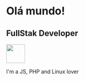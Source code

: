 <h1>Olá mundo!</h1>
<h2>FullStak Developer</h2>
<img src="https://marcas-logos.net/wp-content/uploads/2020/11/MySQL-logo.png" alt="" style="width:50px; height: 50px;" >
<p>I'm a JS, PHP and Linux lover</p>
